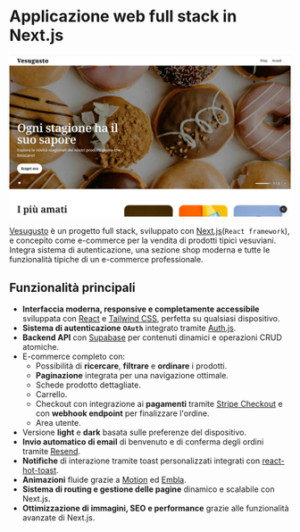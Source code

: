 # Applicazione web full stack in Next.js

![Homepage Screenshot](./assets/homepage.jpg)

[Vesugusto](https://www.vesugusto.dev) è un progetto full stack, sviluppato con [Next.js](https://nextjs.org)(`React framework`), e concepito come e-commerce per la vendita di prodotti tipici vesuviani. Integra sistema di autenticazione, una sezione shop moderna e tutte le funzionalità tipiche di un e-commerce professionale.

## Funzionalità principali

- **Interfaccia moderna, responsive e completamente accessibile** sviluppata con [React](https://react.dev/) e [Tailwind CSS](https://tailwindcss.com/), perfetta su qualsiasi dispositivo.
- **Sistema di autenticazione** **`OAuth`** integrato tramite [Auth.js](https://authjs.dev/).
- **Backend API** con [Supabase](https://supabase.com/) per contenuti dinamici e operazioni CRUD atomiche.
- E-commerce completo con:
  - Possibilità di **ricercare**, **filtrare** e **ordinare** i prodotti.
  - **Paginazione** integrata per una navigazione ottimale.
  - Schede prodotto dettagliate.
  - Carrello.
  - Checkout con integrazione ai **pagamenti** tramite [Stripe Checkout](https://stripe.com/it/payments/checkout) e con **webhook endpoint** per finalizzare l'ordine.
  - Area utente.
- Versione **light** e **dark** basata sulle preferenze del dispositivo.
- **Invio automatico di email** di benvenuto e di conferma degli ordini tramite [Resend](https://resend.com/).
- **Notifiche** di interazione tramite toast personalizzati integrati con [react-hot-toast](https://react-hot-toast.com/).
- **Animazioni** fluide grazie a [Motion](https://motion.dev/) ed [Embla](https://www.embla-carousel.com/).
- **Sistema di routing e gestione delle pagine** dinamico e scalabile con Next.js.
- **Ottimizzazione di immagini, SEO e performance** grazie alle funzionalità avanzate di Next.js.
